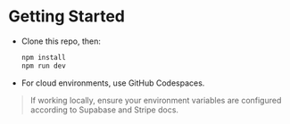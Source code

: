 
# Getting Started

- Clone this repo, then:
  ```sh
  npm install
  npm run dev
  ```
- For cloud environments, use GitHub Codespaces.

> If working locally, ensure your environment variables are configured according to Supabase and Stripe docs.

